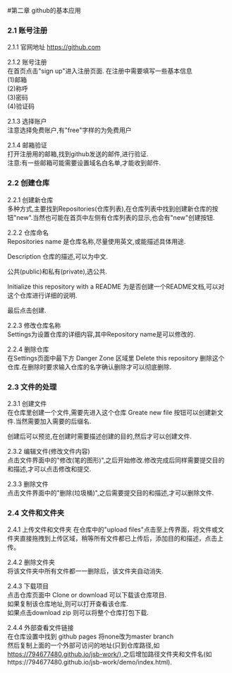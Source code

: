 #第二章 github的基本应用  

### 2.1 账号注册  
2.1.1 官网地址
https://github.com  

2.1.2 账号注册  
在首页点击"sign up"进入注册页面.
在注册中需要填写一些基本信息  
(1)邮箱  
(2)称呼  
(3)密码  
(4)验证码  

2.1.3 选择账户  
注意选择免费账户,有"free"字样的为免费用户  

2.1.4 邮箱验证  
打开注册用的邮箱,找到github发送的邮件,进行验证.  
注意:有一些邮箱可能需要设置域名白名单,才能收到邮件.  


### 2.2 创建仓库  
2.2.1 创建新仓库  
多种方式,主要找到Repositories(仓库列表),在仓库列表中找到创建新仓库的按钮"new".当然也可能在首页中左侧有仓库列表的显示,也会有"new"创建按钮.  

2.2.2 仓库命名  
Repositories name 是仓库名称,尽量使用英文,或能描述具体用途.  
  
Description 仓库的描述,可以为中文.  

公共(public)和私有(private),选公共.  

Initialize this repository with a README 为是否创建一个README文档,可以对这个仓库进行详细的说明.  

最后点击创建.  

2.2.3 修改仓库名称  
Settings为设置仓库的详细内容,其中Repository name是可以修改的.  

2.2.4 删除仓库  
在Settings页面中最下方 Danger Zone 区域里 Delete this repository 删除这个仓库.在删除时要求输入仓库的名字确认删除才可以彻底删除.

### 2.3 文件的处理  
2.3.1 创建文件  
在仓库里创建一个文件,需要先进入这个仓库 Greate new file 按钮可以创建新文件.当然需要加入需要的后缀名.  

创建后可以预览,在创建时需要描述创建的目的,然后才可以创建文件.  

2.3.2 编辑文件(修改文件内容)  
点击文件界面中的"修改(笔的图形)",之后开始修改.修改完成后同样需要提交目的和描述,才可以点击修改和提交.  

2.3.3 删除文件  
点击文件界面中的"删除(垃圾桶)",之后需要提交目的和描述,才可以删除文件.  

### 2.4 文件和文件夹  
2.4.1 上传文件和文件夹
在仓库中的"upload files"点击至上传界面，将文件或文件夹直接拖拽到上传区域，稍等所有文件都已上传后，添加目的和描述，点击上传。  

2.4.2 删除文件夹  
将该文件夹中所有文件都一一删除后，该文件夹自动消失.  

2.4.3 下载项目  
点击仓库页面中 Clone or download 可以下载该仓库项目.  
如果复制该仓库地址,则可以打开查看该仓库.  
如果点击download zip 则可以将整个仓库打包下载.  

2.4.4 外部查看文件链接  
在仓库设置中找到 github pages 将none改为master branch  
然后复制上面的一个外部可访问的地址(只到仓库路径,如 https://794677480.github.io/jsb-work/),之后增加路径文件夹和文件名(如https://794677480.github.io/jsb-work/demo/index.html).


  


